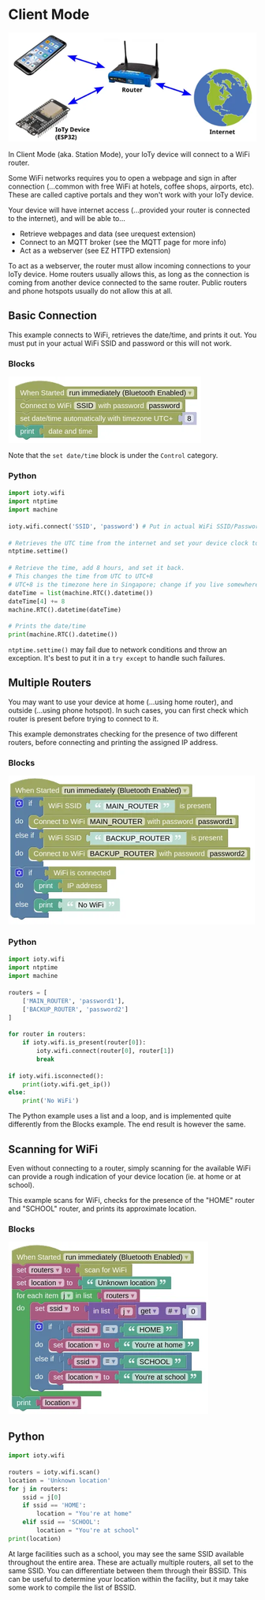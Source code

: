 # Client Mode

![](images/station_mode.webp)

In Client Mode (aka. Station Mode), your IoTy device will connect to a WiFi router.

<div class="important">
Some WiFi networks requires you to open a webpage and sign in after connection (...common with free WiFi at hotels, coffee shops, airports, etc). These are called captive portals and they won't work with your IoTy device.
</div>

Your device will have internet access (...provided your router is connected to the internet), and will be able to...

* Retrieve webpages and data (see urequest extension)
* Connect to an MQTT broker (see the MQTT page for more info)
* Act as a webserver (see EZ HTTPD extension)

<div class="important">
To act as a webserver, the router must allow incoming connections to your IoTy device. Home routers usually allows this, as long as the connection is coming from another device connected to the same router. Public routers and phone hotspots usually do not allow this at all.
</div>

## Basic Connection

This example connects to WiFi, retrieves the date/time, and prints it out.
You must put in your actual WiFi SSID and password or this will not work.

### Blocks

![](images/basic_client.webp)

Note that the `set date/time` block is under the `Control` category.

### Python

```python
import ioty.wifi
import ntptime
import machine

ioty.wifi.connect('SSID', 'password') # Put in actual WiFi SSID/Password

# Retrieves the UTC time from the internet and set your device clock to it
ntptime.settime()

# Retrieve the time, add 8 hours, and set it back.
# This changes the time from UTC to UTC+8
# UTC+8 is the timezone here in Singapore; change if you live somewhere else.
dateTime = list(machine.RTC().datetime())
dateTime[4] += 8
machine.RTC().datetime(dateTime)

# Prints the date/time
print(machine.RTC().datetime())
```

<div class="tip">
<code>ntptime.settime()</code> may fail due to network conditions and throw an exception. It's best to put it in a <code>try except</code> to handle such failures.
</div>

## Multiple Routers

You may want to use your device at home (...using home router), and outside (...using phone hotspot).
In such cases, you can first check which router is present before trying to connect to it.

This example demonstrates checking for the presence of two different routers, before connecting and printing the assigned IP address.

### Blocks

![](images/multiple_routers.webp)

### Python

```python
import ioty.wifi
import ntptime
import machine

routers = [
    ['MAIN_ROUTER', 'password1'],
    ['BACKUP_ROUTER', 'password2']
]

for router in routers:
    if ioty.wifi.is_present(router[0]):
        ioty.wifi.connect(router[0], router[1])
        break

if ioty.wifi.isconnected():
    print(ioty.wifi.get_ip())
else:
    print('No WiFi')
```

<div class="info">
The Python example uses a list and a loop, and is implemented quite differently from the Blocks example. The end result is however the same.
</div>

## Scanning for WiFi

Even without connecting to a router, simply scanning for the available WiFi can provide a rough indication of your device location (ie. at home or at school).

This example scans for WiFi, checks for the presence of the "HOME" router and "SCHOOL" router, and prints its approximate location.

### Blocks

![](images/scan_location.webp)

## Python

```python
import ioty.wifi

routers = ioty.wifi.scan()
location = 'Unknown location'
for j in routers:
    ssid = j[0]
    if ssid == 'HOME':
        location = "You're at home"
    elif ssid == 'SCHOOL':
        location = "You're at school"
print(location)
```

<div class="tip">
At large facilities such as a school, you may see the same SSID available throughout the entire area. These are actually multiple routers, all set to the same SSID. You can differentiate between them through their BSSID. This can be useful to determine your location within the facility, but it may take some work to compile the list of BSSID.
</div>